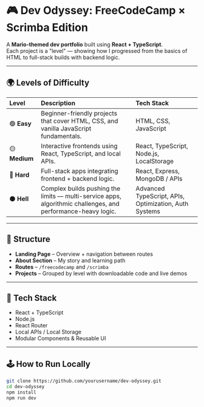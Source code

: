 # 🎮 Dev Odyssey: FreeCodeCamp × Scrimba Edition

A **Mario-themed dev portfolio** built using **React + TypeScript**.  
Each project is a "level" — showing how I progressed from the basics of HTML to full-stack builds with backend logic.

---

## 🌍 Levels of Difficulty

| Level | Description | Tech Stack |
|:------|:-------------|:------------|
| 🟢 **Easy** | Beginner-friendly projects that cover HTML, CSS, and vanilla JavaScript fundamentals. | HTML, CSS, JavaScript |
| 🟡 **Medium** | Interactive frontends using React, TypeScript, and local APIs. | React, TypeScript, Node.js, LocalStorage |
| 🔴 **Hard** | Full-stack apps integrating frontend + backend logic. | React, Express, MongoDB / APIs |
| ⚫ **Hell** | Complex builds pushing the limits — multi-service apps, algorithmic challenges, and performance-heavy logic. | Advanced TypeScript, APIs, Optimization, Auth Systems |

---

## 🧱 Structure

- **Landing Page** – Overview + navigation between routes  
- **About Section** – My story and learning path  
- **Routes** – `/freecodecamp` and `/scrimba`  
- **Projects** – Grouped by level with downloadable code and live demos  

---

## 🚀 Tech Stack
- React + TypeScript  
- Node.js  
- React Router  
- Local APIs / Local Storage  
- Modular Components & Reusable UI  

---

## 🕹 How to Run Locally
```bash
git clone https://github.com/yourusername/dev-odyssey.git
cd dev-odyssey
npm install
npm run dev
